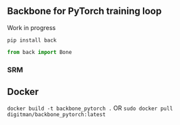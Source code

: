 ## Backbone for PyTorch training loop
Work in progress

`pip install back`
```python
from back import Bone
```

### SRM 

## Docker
`docker build -t backbone_pytorch .`
OR
`sudo docker pull digitman/backbone_pytorch:latest`
